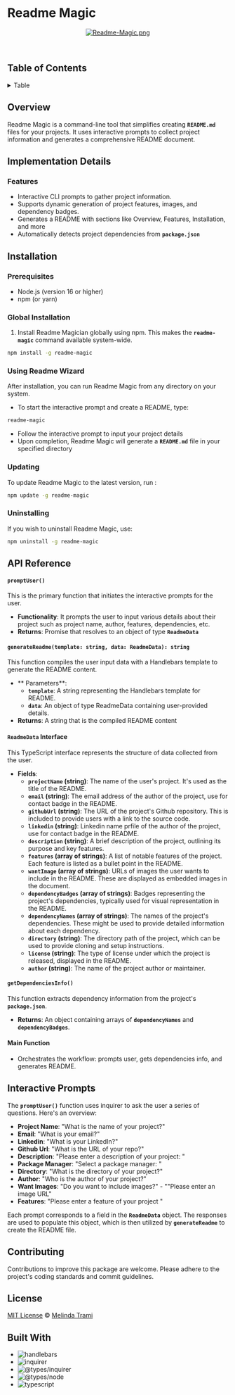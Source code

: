 # Readme Magic

  <div align="center">

[![Readme-Magic.png](https://i.postimg.cc/PxTdDznZ/Readme-Magic.png)](https://postimg.cc/Z9sktNRK)

</div>

<br/>

## Table of Contents

<details>
<summary>Table</summary>

- [Overview](#overview)
- [Implementation Details](#implementation-details)
  - [Features](#features)
- [Installation ](#installation)
  - [Prerequisites](#prerequisites)
  - [Global Installation](#global-installation)
  - [Using Readme Wizard](#using-readme-wizard)
  - [Updating](#updating)
  - [Uninstallation](#uninstalling)
- [API Reference](#api-reference)
  - [`promptUser()`](<#promptuser()>)
  - [`ReadmeData` Interface](#readmeData-interface)
  - [`generateReadme(template: string, data: ReadmeData): string`](#generatereadmetemplate-string-data-readmeData-string)
  - [`getDependenciesInfo()`](#getdependenciesInfo)
  - [Main Function](#main-function)
- [Contributing](#contributing)
- [Interactive Prompts](#interactive-prompts)
- [License](#license)
- [Built With](#built-with)

    </details>

  ## Overview

Readme Magic is a command-line tool that simplifies creating **`README.md`** files for your projects. It uses interactive prompts to collect project information and generates a comprehensive README document.

## Implementation Details

### Features

- Interactive CLI prompts to gather project information.
- Supports dynamic generation of project features, images, and dependency badges.
- Generates a README with sections like Overview, Features, Installation, and more
- Automatically detects project dependencies from **`package.json`**

## Installation

### Prerequisites

- Node.js (version 16 or higher)
- npm (or yarn)

### Global Installation

1. Install Readme Magician globally using npm. This makes the **`readme-magic`** command available system-wide.

```sh
npm install -g readme-magic
```

### Using Readme Wizard

After installation, you can run Readme Magic from any directory on your system.

- To start the interactive prompt and create a README, type:

```sh
readme-magic
```

- Follow the interactive prompt to input your project details
- Upon completion, Readme Magic will generate a **`README.md`** file in your specified directory

### Updating

To update Readme Magic to the latest version, run :

```sh
npm update -g readme-magic
```

### Uninstalling

If you wish to uninstall Readme Magic, use:

```sh
npm uninstall -g readme-magic
```

## API Reference

#### `promptUser()`

This is the primary function that initiates the interactive prompts for the user.

- **Functionality**: It prompts the user to input various details about their project such as project name, author, features, dependencies, etc.
- **Returns**: Promise that resolves to an object of type **`ReadmeData`**

#### `generateReadme(template: string, data: ReadmeData): string`

This function compiles the user input data with a Handlebars template to generate the README content.

- ** Parameters**:
  - **`template`**: A string representing the Handlebars template for README.
  - **`data`**: An object of type ReadmeData containing user-provided details.
- **Returns**: A string that is the compiled README content

#### `ReadmeData` Interface

This TypeScript interface represents the structure of data collected from the user.

- **Fields**:
  - **`projectName` (string)**: The name of the user's project. It's used as the title of the README.
  - **`email` (string)**: The email address of the author of the project, use for contact badge in the README.
  - **`githubUrl` (string)**: The URL of the project's Github repository. This is included to provide users with a link to the source code.
  - **`linkedin` (string)**: Linkedin name prfile of the author of the project, use for contact badge in the README.
  - **`description` (string)**: A brief description of the project, outlining its purpose and key features.
  - **`features` (array of strings)**: A list of notable features of the project. Each feature is listed as a bullet point in the README.
  - **`wantImage` (array of strings)**: URLs of images the user wants to include in the README. These are displayed as embedded images in the document.
  - **`dependencyBadges` (array of strings)**: Badges representing the project's dependencies, typically used for visual representation in the README.
  - **`dependencyNames` (array of strings)**: The names of the project's dependencies. These might be used to provide detailed information about each dependency.
  - **`directory` (string)**: The directory path of the project, which can be used to provide cloning and setup instructions.
  - **`license` (string)**: The type of license under which the project is released, displayed in the README.
  - **`author` (string)**: The name of the project author or maintainer.

#### `getDependenciesInfo()`

This function extracts dependency information from the project's **`package.json`**.

- **Returns**: An object containing arrays of **`dependencyNames`** and **`dependencyBadges`**.

#### Main Function

- Orchestrates the workflow: prompts user, gets dependencies info, and generates README.

## Interactive Prompts

The **`promptUser()`** function uses inquirer to ask the user a series of questions. Here's an overview:

- **Project Name**: "What is the name of your project?"
- **Email**: "What is your email?"
- **Linkedin**: "What is your LinkedIn?"
- **Github Url**: "What is the URL of your repo?"
- **Description**: "Please enter a description of your project: "
- **Package Manager**: "Select a package manager: "
- **Directory**: "What is the directory of your project?"
- **Author**: "Who is the author of your project?"
- **Want Images**: "Do you want to include images?" - ""Please enter an image URL"
- **Features**: "Please enter a feature of your project "

Each prompt corresponds to a field in the **`ReadmeData`** object. The responses are used to populate this object, which is then utilized by **`generateReadme`** to create the README file.

## Contributing

Contributions to improve this package are welcome. Please adhere to the project's coding standards and commit guidelines.

## License

[MIT License](https://github.com/Mel-TB/readmeWizard/tree/main?tab=MIT-1-ov-file) © [Melinda Trami](https://melindatrami.com)

## Built With

- ![handlebars](https://img.shields.io/badge/handlebars-F0EDCF?style=for-the-badge&logo=handlebars&logoColor=white)
- ![inquirer](https://img.shields.io/badge/inquirer-F0EDCF?style=for-the-badge&logo=inquirer&logoColor=white)
- ![@types/inquirer](https://img.shields.io/badge/@types/inquirer-40A2D8?style=for-the-badge&logo=%40types%2Finquirer&logoColor=white)
- ![@types/node](https://img.shields.io/badge/@types/node-40A2D8?style=for-the-badge&logo=%40types%2Fnode&logoColor=white)
- ![typescript](https://img.shields.io/badge/typescript-40A2D8?style=for-the-badge&logo=typescript&logoColor=white)

